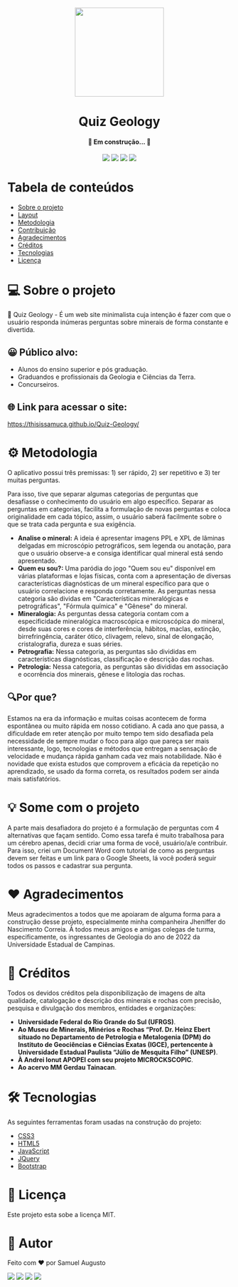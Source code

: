 <h1 align="center">
    <img alt="" title="" src="https://cdn-icons-png.flaticon.com/512/3269/3269369.png" width='200px'/>
</h1>

<h1 align="center"> Quiz Geology </h1>

<h4 align="center"> 
	🚧 Em construção... 🚧
</h4>

<p align="center">
 
 <img src="http://img.shields.io/static/v1?label=STATUS&message=EM%20DESENVOLVIMENTO&color=GREEN&style=for-the-badge"/>
 <img src="http://img.shields.io/static/v1?label=license&message=MIT&color=blue&style=for-the-badge"/>
 <img src="http://img.shields.io/static/v1?label=LANGUAGES&message=3&color=red&style=for-the-badge"/>
 <img src="http://img.shields.io/static/v1?label=repo size&message=85kb&color=yellow&style=for-the-badge"/>
 
</p>

Tabela de conteúdos
=================
<!--ts-->
   * [Sobre o projeto](#-sobre-o-projeto)
   * [Layout](#-layout)
   * [Metodologia](#%EF%B8%8F-metodologia)
   * [Contribuição](#-some-com-o-projeto)
   * [Agradecimentos](#-agradecimentos)
   * [Créditos](#-creditos)
   * [Tecnologias](#-tecnologias)
   * [Licença](#-licença)
<!--te-->

# 💻 Sobre o projeto
 
🤖 Quiz Geology - É um web site minimalista cuja intenção é fazer com que o usuário responda inúmeras perguntas sobre minerais de forma constante e divertida.

## 😀 Público alvo:  

- Alunos do ensino superior e pós graduação.
- Graduandos e profissionais da Geologia e Ciências da Terra.
- Concurseiros.

## 🌐 Link para acessar o site:
https://thisissamuca.github.io/Quiz-Geology/

# ⚙️ Metodologia

O aplicativo possui três premissas: 1) ser rápido, 2) ser repetitivo e 3) ter muitas perguntas.

Para isso, tive que separar algumas categorias de perguntas que desafiasse o conhecimento do usuário em algo específico. Separar as perguntas em categorias, facilita a formulação de novas perguntas e coloca originalidade em cada tópico, assim, o usuário saberá facilmente sobre o que se trata cada pergunta e sua exigência.

- **Analise o mineral:** A ideia é apresentar imagens PPL e XPL de lâminas delgadas em microscópio petrográficos, sem legenda ou anotação, para que o usuário observe-a e consiga identificar qual mineral está sendo apresentado.
- **Quem eu sou?:** Uma paródia do jogo "Quem sou eu" disponível em várias plataformas e lojas físicas, conta com a apresentação de diversas características diagnósticas de um mineral específico para que o usuário correlacione e responda corretamente. As perguntas nessa categoria são dividas em "Características mineralógicas e petrográficas", "Fórmula química" e "Gênese" do mineral.
- **Mineralogia:** As perguntas dessa categoria contam com a especificidade mineralógica macroscópica e microscópica do mineral, desde suas cores e cores de interferência, hábitos, maclas, extinção, birrefringência, caráter ótico, clivagem, relevo, sinal de elongação, cristalografia, dureza e suas séries.
- **Petrografia:** Nessa categoria, as perguntas são divididas em características diagnósticas, classificação e descrição das rochas.
- **Petrologia:** Nessa categoria, as perguntas são divididas em associação e ocorrência dos minerais, gênese e litologia das rochas.

## 🔍Por que?

Estamos na era da informação e muitas coisas acontecem de forma espontânea ou muito rápida em nosso cotidiano. A cada ano que passa, a dificuldade em reter atenção por muito tempo tem sido desafiada pela necessidade de sempre mudar o foco para algo que pareça ser mais interessante, logo, tecnologias e métodos que entregam a sensação de velocidade e mudança rápida ganham cada vez mais notabilidade. Não é novidade que exista estudos que comprovem a eficácia da repetição no aprendizado, se usado da forma correta, os resultados podem ser ainda mais satisfatórios.

# 💡 Some com o projeto

A parte mais desafiadora do projeto é a formulação de perguntas com 4 alternativas que façam sentido. Como essa tarefa é muito trabalhosa para um cérebro apenas, decidi criar uma forma de você, usuário/a/e contribuir. Para isso, criei um Document Word com tutorial de como as perguntas devem ser feitas e um link para o Google Sheets, lá você poderá seguir todos os passos e cadastrar sua pergunta.

# ❤️ Agradecimentos

Meus agradecimentos a todos que me apoiaram de alguma forma para a construção desse projeto, especialmente minha companheira Jheniffer do Nascimento Correia. À todos meus amigos e amigas colegas de turma, especificamente, os ingressantes de Geologia do ano de 2022 da Universidade Estadual de Campinas.

# 🙂 Créditos

Todos os devidos créditos pela disponibilização de imagens de alta qualidade, catalogação e descrição dos minerais e rochas com precisão, pesquisa e divulgação dos membros, entidades e organizações: 
- **Universidade Federal do Rio Grande do Sul (UFRGS)**.
- **Ao Museu de Minerais, Minérios e Rochas “Prof. Dr. Heinz Ebert situado no Departamento de Petrologia e Metalogenia (DPM) do Instituto de Geociências e Ciências Exatas (IGCE), pertencente à Universidade Estadual Paulista “Júlio de Mesquita Filho” (UNESP)**.
- **À Andrei Ionut APOPEI com seu projeto MICROCKSCOPIC**.
- **Ao acervo MM Gerdau Tainacan**.

# 🛠 Tecnologias

As seguintes ferramentas foram usadas na construção do projeto:

- [CSS3](#CSS3)
- [HTML5](#HTML5)
- [JavaScript](#JavaScript)
- [JQuery](#JQuery)
- [Bootstrap](#Bootstrap)

# 📝 Licença

Este projeto esta sobe a licença MIT.

# 🏅 Autor

Feito com ❤️ por Samuel Augusto

<div>

  <a href="https://github.com/thisissamuca/" target="_blank"><img src="https://img.shields.io/badge/GitHub-100000?style=for-the-badge&logo=github&logoColor=white" target="_blank"></a>
  <a href="https://www.instagram.com/samucaa.on/" target="_blank"><img src="https://img.shields.io/badge/-Instagram-%23E4405F?style=for-the-badge&logo=instagram&logoColor=white" target="_blank"></a>
  <a href = "mailto:augustto.sam3@gmail.com"><img src="https://img.shields.io/badge/-Gmail-%23333?style=for-the-badge&logo=gmail&logoColor=white" target="_blank"></a>
  <a href="https://www.linkedin.com/in/samuel-augusto-0462b1231/" target="_blank"><img src="https://img.shields.io/badge/-LinkedIn-%230077B5?style=for-the-badge&logo=linkedin&logoColor=white" target="_blank"></a> 
